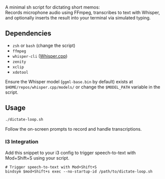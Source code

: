 A minimal sh script for dictating short memos:  
Records microphone audio using FFmpeg, transcribes to text with Whisper, and optionally inserts the result into your terminal via simulated typing.

## Dependencies

- `zsh` or `bash` (change the script)
- `ffmpeg`
- `whisper-cli` ([Whisper.cpp](https://github.com/ggerganov/whisper.cpp))
- `zenity`
- `xclip`
- `xdotool`

Ensure the Whisper model (`ggml-base.bin` by default) exists at `$HOME/repos/whisper.cpp/models/` or change the `$MODEL_PATH` variable in the script.

## Usage

```sh
./dictate-loop.sh
```

Follow the on-screen prompts to record and handle transcriptions.

### I3 Integration

Add this snippet to your i3 config to trigger speech-to-text with Mod+Shift+S using your script.
```
# Trigger speech-to-text with Mod+Shift+S
bindsym $mod+Shift+s exec --no-startup-id /path/to/dictate-loop.sh
```
